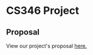 # CS346 Project
## Proposal
View our project's proposal [here.](https://git.uwaterloo.ca/dgrinton/cs346-project/-/wikis/Project-Proposal)
